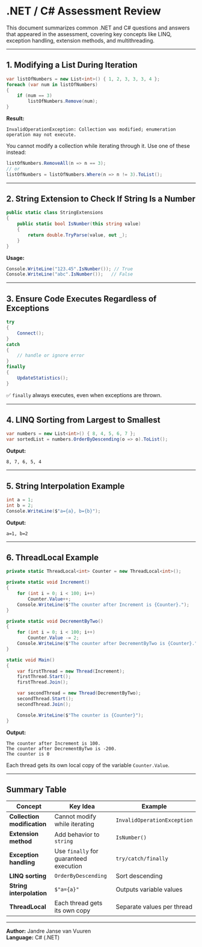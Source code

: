 # .NET / C# Assessment Review

This document summarizes common .NET and C# questions and answers that appeared in the assessment, covering key concepts like LINQ, exception handling, extension methods, and multithreading.

---

## 1. Modifying a List During Iteration

```csharp
var listOfNumbers = new List<int>() { 1, 2, 3, 3, 3, 4 };
foreach (var num in listOfNumbers)
{
    if (num == 3)
        listOfNumbers.Remove(num);
}
```

**Result:**
```
InvalidOperationException: Collection was modified; enumeration operation may not execute.
```

You cannot modify a collection while iterating through it. Use one of these instead:
```csharp
listOfNumbers.RemoveAll(n => n == 3);
// or
listOfNumbers = listOfNumbers.Where(n => n != 3).ToList();
```

---

## 2. String Extension to Check If String Is a Number

```csharp
public static class StringExtensions
{
    public static bool IsNumber(this string value)
    {
        return double.TryParse(value, out _);
    }
}
```

**Usage:**
```csharp
Console.WriteLine("123.45".IsNumber()); // True
Console.WriteLine("abc".IsNumber());   // False
```

---

## 3. Ensure Code Executes Regardless of Exceptions

```csharp
try
{
    Connect();
}
catch
{
    // handle or ignore error
}
finally
{
    UpdateStatistics();
}
```

✅ `finally` always executes, even when exceptions are thrown.

---

## 4. LINQ Sorting from Largest to Smallest

```csharp
var numbers = new List<int>() { 8, 4, 5, 6, 7 };
var sortedList = numbers.OrderByDescending(o => o).ToList();
```

**Output:**
```
8, 7, 6, 5, 4
```

---

## 5. String Interpolation Example

```csharp
int a = 1;
int b = 2;
Console.WriteLine($"a={a}, b={b}");
```

**Output:**
```
a=1, b=2
```

---

## 6. ThreadLocal Example

```csharp
private static ThreadLocal<int> Counter = new ThreadLocal<int>();

private static void Increment()
{
    for (int i = 0; i < 100; i++)
        Counter.Value++;
    Console.WriteLine($"The counter after Increment is {Counter}.");
}

private static void DecrementByTwo()
{
    for (int i = 0; i < 100; i++)
        Counter.Value -= 2;
    Console.WriteLine($"The counter after DecrementByTwo is {Counter}.");
}

static void Main()
{
    var firstThread = new Thread(Increment);
    firstThread.Start();
    firstThread.Join();

    var secondThread = new Thread(DecrementByTwo);
    secondThread.Start();
    secondThread.Join();

    Console.WriteLine($"The counter is {Counter}");
}
```

**Output:**
```
The counter after Increment is 100.
The counter after DecrementByTwo is -200.
The counter is 0
```

Each thread gets its own local copy of the variable `Counter.Value`.

---

## Summary Table

| Concept | Key Idea | Example |
|----------|-----------|----------|
| **Collection modification** | Cannot modify while iterating | `InvalidOperationException` |
| **Extension method** | Add behavior to `string` | `IsNumber()` |
| **Exception handling** | Use `finally` for guaranteed execution | `try/catch/finally` |
| **LINQ sorting** | `OrderByDescending` | Sort descending |
| **String interpolation** | `$"a={a}"` | Outputs variable values |
| **ThreadLocal** | Each thread gets its own copy | Separate values per thread |

---

**Author:** Jandre Janse van Vuuren  
**Language:** C# (.NET)

